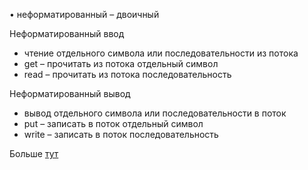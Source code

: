 • неформатированный – двоичный

Неформатированный ввод 
- чтение отдельного символа или последовательности из потока 
- get – прочитать из потока отдельный символ
- read – прочитать из потока последовательность

Неформатированный вывод 
- вывод отдельного символа или последовательности в поток
- put – записать в поток отдельный символ 
- write – записать в поток последовательность


Больше [тут](ввод%20и%20вывод,%20стандартная%20библиотека)
